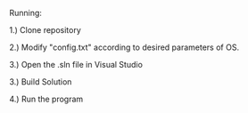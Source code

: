 Running:

1.) Clone repository

2.) Modify "config.txt" according to desired parameters of OS.

3.) Open the .sln file in Visual Studio

3.) Build Solution

4.) Run the program
